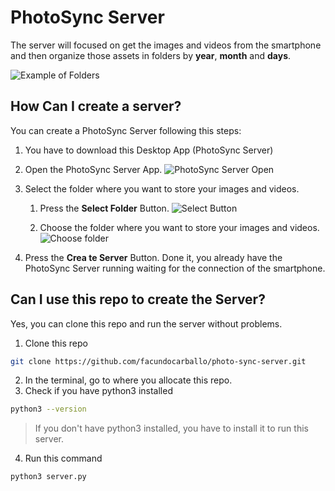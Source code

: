 # PhotoSync Server

The server will focused on get the images and videos from the smartphone and then organize those assets in folders by **year**, **month** and **days**.

![Example of Folders](https://i.ibb.co/TRzQVHV/Folders-example.png)

## How Can I create a server?
You can create a PhotoSync Server following this steps:
1. You have to download this Desktop App (PhotoSync Server)
2. Open the PhotoSync Server App.
![PhotoSync Server Open](https://i.ibb.co/Vp8jpjZ/Captura-de-pantalla-2023-08-09-a-la-s-10-33-32.png)
3. Select the folder where you want to store your images and videos.
    1. Press the **Select Folder** Button.
    ![Select Button](https://i.ibb.co/HF3VQXT/Captura-de-pantalla-2023-08-09-a-la-s-10-39-52.png)

    2. Choose the folder where you want to store your images and videos.
    ![Choose folder](https://i.ibb.co/VJJRtyB/Captura-de-pantalla-2023-08-09-a-la-s-10-41-21.png)
    
4. Press the **Crea te Server** Button.
Done it, you already have the PhotoSync Server running waiting for the connection of the smartphone.

## Can I use this repo to create the Server?
Yes, you can clone this repo and run the server without problems.
1. Clone this repo
```bash
git clone https://github.com/facundocarballo/photo-sync-server.git
```
2. In the terminal, go to where you allocate this repo.
3. Check if you have python3 installed
```bash
python3 --version
```
> If you don't have python3 installed, you have to install it to run this server.
4. Run this command
```bash
python3 server.py
```